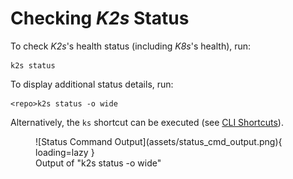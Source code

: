 <!--
SPDX-FileCopyrightText: © 2024 Siemens Healthineers AG
SPDX-License-Identifier: MIT
-->

# Checking *K2s* Status
To check *K2s*'s health status (including *K8s*'s health), run:
```console
k2s status
```

To display additional status details, run:
```console
<repo>k2s status -o wide
```

Alternatively, the `ks` shortcut can be executed (see [CLI Shortcuts](../user-guide/cli-shortcuts.md)).

<figure markdown="span">
  ![Status Command Output](assets/status_cmd_output.png){ loading=lazy }
  <figcaption>Output of "k2s status -o wide"</figcaption>
</figure>
